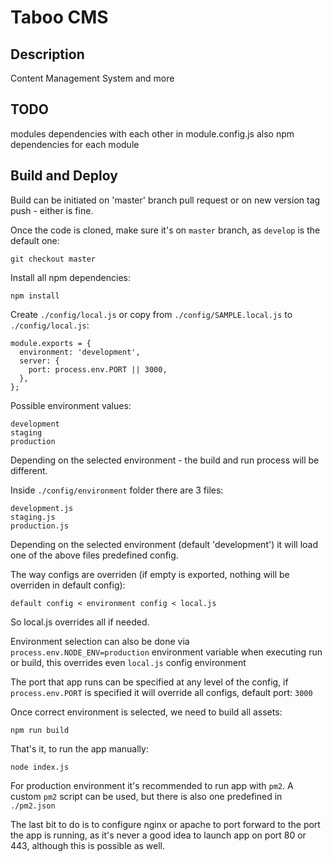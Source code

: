 # Taboo CMS

## Description
Content Management System and more


## TODO
modules dependencies with each other in module.config.js
also npm dependencies for each module



## Build and Deploy

Build can be initiated on 'master' branch pull request or on new version tag push - either is fine. 

Once the code is cloned, make sure it's on `master` branch, as `develop` is the default one:
```
git checkout master
```

Install all npm dependencies:
```
npm install
```

Create `./config/local.js` or copy from `./config/SAMPLE.local.js` to `./config/local.js`:
```
module.exports = {
  environment: 'development',
  server: {
    port: process.env.PORT || 3000,
  },
};
```

Possible environment values:
```
development
staging
production
```
Depending on the selected environment - the build and run process will be different.

Inside `./config/environment` folder there are 3 files:
```
development.js
staging.js
production.js
```
Depending on the selected environment (default 'development') it will load one of the above files
predefined config.

The way configs are overriden (if empty is exported, nothing will be overriden in default config):
```
default config < environment config < local.js
```

So local.js overrides all if needed.

Environment selection can also be done via `process.env.NODE_ENV=production`
environment variable when executing run or build, 
this overrides even `local.js` config environment

The port that app runs can be specified at any level of the config, 
if `process.env.PORT` is specified it will override all configs, default port: `3000`

Once correct environment is selected, we need to build all assets:
```
npm run build
```

That's it, to run the app manually:
```
node index.js
```

For production environment it's recommended to run app with `pm2`.
A custom `pm2` script can be used, but there is also one predefined in `./pm2.json`

The last bit to do is to configure nginx or apache to port forward to the port the app is running,
as it's never a good idea to launch app on port 80 or 443, although this is possible as well.
